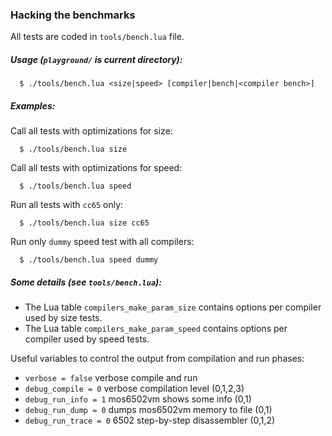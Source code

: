 ### Hacking the benchmarks

All tests are coded in `tools/bench.lua` file.

##### Usage (`playground/` is current directory):
```
  $ ./tools/bench.lua <size|speed> [compiler|bench|<compiler bench>]
```

##### Examples:

Call all tests with optimizations for size:
```
  $ ./tools/bench.lua size
```

Call all tests with optimizations for speed:
```
  $ ./tools/bench.lua speed
```

Run all tests with `cc65` only:
```
  $ ./tools/bench.lua size cc65
```

Run only `dummy` speed test with all compilers:
```
  $ ./tools/bench.lua speed dummy
```

##### Some details (see `tools/bench.lua`):

 * The Lua table `compilers_make_param_size` contains options per compiler used by size tests.
 * The Lua table `compilers_make_param_speed` contains options per compiler used by speed tests.

Useful variables to control the output from compilation and run phases:

 * `verbose = false`  verbose compile and run
 * `debug_compile = 0`  verbose compilation level (0,1,2,3)
 * `debug_run_info = 1` mos6502vm shows some info (0,1)
 * `debug_run_dump = 0` dumps mos6502vm memory to file (0,1)
 * `debug_run_trace = 0` 6502 step-by-step disassembler (0,1,2)
